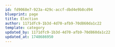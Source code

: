 ```yaml
---
id: fd9068e7-923a-429c-accf-dbd4e9b8cd94
blueprint: page
title: Election
author: 1171dfc9-1b3d-4d70-afb9-70d860da1c22
template: category
updated_by: 1171dfc9-1b3d-4d70-afb9-70d860da1c22
updated_at: 1748686950
---
```

